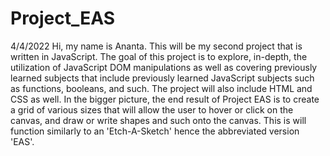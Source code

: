 # Project_EAS

4/4/2022
Hi, my name is Ananta. This will be my second project that is written in JavaScript.
The goal of this project is to explore, in-depth, the utilization of JavaScript DOM manipulations as
well as covering previously learned subjects that include previously learned JavaScript subjects such
as functions, booleans, and such. The project will also include HTML and CSS as well.
In the bigger picture, the end result of Project EAS is to create a grid of various sizes that will
allow the user to hover or click on the canvas, and draw or write shapes and such onto the canvas. This is will function similarly to an 'Etch-A-Sketch' hence the abbreviated version 'EAS'.